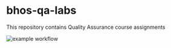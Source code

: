 # bhos-qa-labs
This repository contains Quality Assurance course assignments

![example workflow](https://github.com/familbabayev/bhos-qa-labs/actions/workflows/blank.yml/badge.svg?branch=feature/lab6)